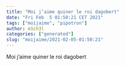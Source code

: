 ```yaml
---
title: "Moi j’aime quiner le roi dagobert"
date: "Fri Feb  5 01:50:21 CET 2021"
tags: ["moijaime", "pipotron"]
author: m1ch3l
categories: ["generated"]
slug: "moijaime/2021-02-05-01:50:21"
---
```


Moi j’aime quiner le roi dagobert
